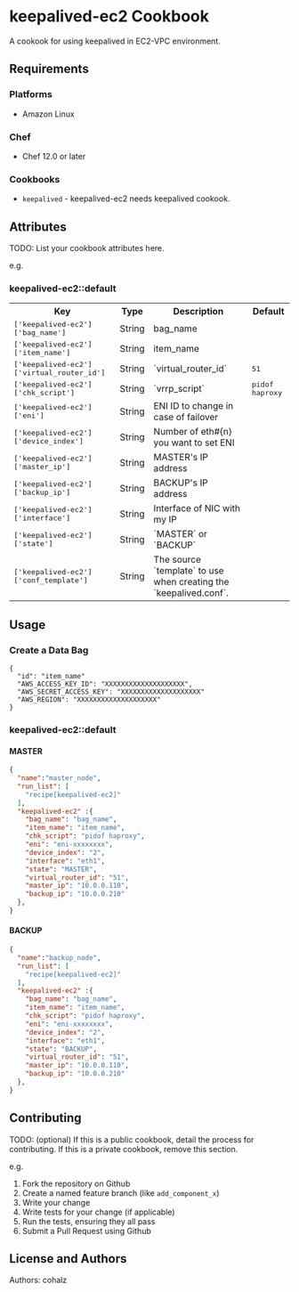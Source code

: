 # keepalived-ec2 Cookbook

A cookook for using keepalived in EC2-VPC environment.

## Requirements

### Platforms

- Amazon Linux

### Chef

- Chef 12.0 or later

### Cookbooks

- `keepalived` - keepalived-ec2 needs keepalived cookook.

## Attributes

TODO: List your cookbook attributes here.

e.g.
### keepalived-ec2::default

<table>
  <tr>
    <th>Key</th>
    <th>Type</th>
    <th>Description</th>
    <th>Default</th>
  </tr>
  <tr>
    <td><tt>['keepalived-ec2']['bag_name']</tt></td>
    <td>String</td>
    <td>bag_name</td>
    <td><tt></tt></td>
  </tr>
  <tr>
    <td><tt>['keepalived-ec2']['item_name']</tt></td>
    <td>String</td>
    <td>item_name</td>
    <td><tt></tt></td>
  </tr>
  <tr>
    <td><tt>['keepalived-ec2']['virtual_router_id']</tt></td>
    <td>String</td>
    <td> `virtual_router_id`</td>
    <td><tt>51</tt></td>
  </tr>
  <tr>
    <td><tt>['keepalived-ec2']['chk_script']</tt></td>
    <td>String</td>
    <td>`vrrp_script`</td>
    <td><tt>pidof haproxy</tt></td>
  </tr>
  <tr>
    <td><tt>['keepalived-ec2']['eni']</tt></td>
    <td>String</td>
    <td>ENI ID to change in case of failover</td>
    <td><tt></tt></td>
  </tr>
  <tr>
    <td><tt>['keepalived-ec2']['device_index']</tt></td>
    <td>String</td>
    <td>Number of eth#{n} you want to set ENI</td>
    <td><tt></tt></td>
  </tr>
  <tr>
    <td><tt>['keepalived-ec2']['master_ip']</tt></td>
    <td>String</td>
    <td>MASTER's IP address</td>
    <td><tt></tt></td>
  </tr>
  <tr>
    <td><tt>['keepalived-ec2']['backup_ip']</tt></td>
    <td>String</td>
    <td>BACKUP's IP address</td>
    <td><tt></tt></td>
  </tr>
  <tr>
    <td><tt>['keepalived-ec2']['interface']</tt></td>
    <td>String</td>
    <td>Interface of NIC with my IP</td>
    <td><tt></tt></td>
  </tr>
  <tr>
    <td><tt>['keepalived-ec2']['state']</tt></td>
    <td>String</td>
    <td> `MASTER` or `BACKUP`</td>
    <td><tt></tt></td>
  </tr>
  <tr>
    <td><tt>['keepalived-ec2']['conf_template']</tt></td>
    <td>String</td>
    <td>The source `template` to use when creating the `keepalived.conf`.</td>
    <td><tt></tt></td>
  </tr>

</table>

## Usage

### Create a Data Bag
```
{
  "id": "item_name"
  "AWS_ACCESS_KEY_ID": "XXXXXXXXXXXXXXXXXXXX",
  "AWS_SECRET_ACCESS_KEY": "XXXXXXXXXXXXXXXXXXXX"
  "AWS_REGION": "XXXXXXXXXXXXXXXXXXXX"
}
```

### keepalived-ec2::default

#### MASTER
```json
{
  "name":"master_node",
  "run_list": [
    "recipe[keepalived-ec2]"
  ],
  "keepalived-ec2" :{
    "bag_name": "bag_name",
    "item_name": "item_name",
    "chk_script": "pidof haproxy",
    "eni": "eni-xxxxxxxx",
    "device_index": "2",
    "interface": "eth1",
    "state": "MASTER",
    "virtual_router_id": "51",
    "master_ip": "10.0.0.110",
    "backup_ip": "10.0.0.210"
  },
}
```

#### BACKUP
```json
{
  "name":"backup_node",
  "run_list": [
    "recipe[keepalived-ec2]"
  ],
  "keepalived-ec2" :{
    "bag_name": "bag_name",
    "item_name": "item_name",
    "chk_script": "pidof haproxy",
    "eni": "eni-xxxxxxxx",
    "device_index": "2",
    "interface": "eth1",
    "state": "BACKUP",
    "virtual_router_id": "51",
    "master_ip": "10.0.0.110",
    "backup_ip": "10.0.0.210"
  },
}
```

## Contributing

TODO: (optional) If this is a public cookbook, detail the process for contributing. If this is a private cookbook, remove this section.

e.g.
1. Fork the repository on Github
2. Create a named feature branch (like `add_component_x`)
3. Write your change
4. Write tests for your change (if applicable)
5. Run the tests, ensuring they all pass
6. Submit a Pull Request using Github

## License and Authors

Authors: cohalz
